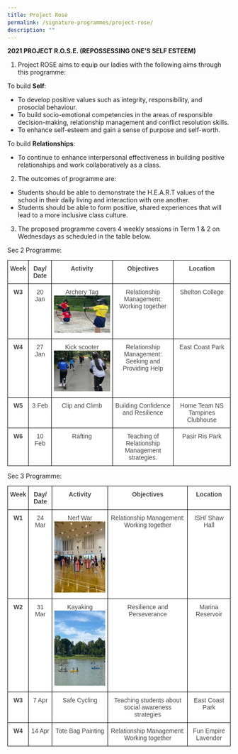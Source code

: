 ```yaml
---
title: Project Rose
permalink: /signature-programmes/project-rose/
description: ""
---
```

**2021 PROJECT R.O.S.E. (REPOSSESSING ONE’S SELF ESTEEM)**

  

1. Project ROSE aims to equip our ladies with the following aims through this programme:  

  
To build **Self**:  

*   To develop positive values such as integrity, responsibility, and prosocial behaviour.
*   To build socio-emotional competencies in the areas of responsible decision-making, relationship management and conflict resolution skills.
*   To enhance self-esteem and gain a sense of purpose and self-worth.  
    

  

To build **Relationships**:  

*   To continue to enhance interpersonal effectiveness in building positive relationships and work collaboratively as a class.

  

2. The outcomes of programme are:

*   Students should be able to demonstrate the H.E.A.R.T values of the school in their daily living and interaction with one another.
*   Students should be able to form positive, shared experiences that will lead to a more inclusive class culture.

  
3. The proposed programme covers 4 weekly sessions in Term 1 & 2 on Wednesdays as scheduled in the table below.

  

Sec 2 Programme:

<style type="text/css">
.tg  {border-collapse:collapse;border-spacing:0;}
.tg td{border-color:black;border-style:solid;border-width:1px;font-family:Arial, sans-serif;font-size:14px;
  overflow:hidden;padding:10px 5px;word-break:normal;}
.tg th{border-color:black;border-style:solid;border-width:1px;font-family:Arial, sans-serif;font-size:14px;
  font-weight:normal;overflow:hidden;padding:10px 5px;word-break:normal;}
.tg .tg-sxkx{background-color:#FFF;color:#454545;text-align:center;vertical-align:top}
.tg .tg-2fwu{background-color:#FFF;color:#454545;font-weight:bold;text-align:center;vertical-align:top}
</style>
<table class="tg">
<thead>
  <tr>
    <th class="tg-2fwu">Week</th>
    <th class="tg-2fwu">Day/ Date</th>
    <th class="tg-2fwu">Activity</th>
    <th class="tg-2fwu">Objectives</th>
    <th class="tg-2fwu">Location</th>
  </tr>
</thead>
<tbody>
  <tr>
    <td class="tg-2fwu">W3</td>
    <td class="tg-sxkx">20 Jan</td>
    <td class="tg-sxkx">Archery Tag<br><img src="/images/archery_rose.jpg" alt="archery_rose.jpg"></td>
    <td class="tg-sxkx">Relationship Management:<br>Working together</td>
    <td class="tg-sxkx">Shelton College</td>
  </tr>
  <tr>
    <td class="tg-2fwu">W4</td>
    <td class="tg-sxkx">27 Jan</td>
    <td class="tg-sxkx">Kick scooter<br><img src="/images/scooter_rose.jpg" alt="scooter_rose.jpg"></td>
    <td class="tg-sxkx">Relationship Management:<br>Seeking and Providing Help</td>
    <td class="tg-sxkx">East Coast Park</td>
  </tr>
  <tr>
    <td class="tg-2fwu">W5</td>
    <td class="tg-sxkx">3 Feb</td>
    <td class="tg-sxkx">Clip and Climb</td>
    <td class="tg-sxkx">Building Confidence and Resilience</td>
    <td class="tg-sxkx">Home Team NS Tampines Clubhouse</td>
  </tr>
  <tr>
    <td class="tg-2fwu">W6</td>
    <td class="tg-sxkx">10 Feb</td>
    <td class="tg-sxkx">Rafting</td>
    <td class="tg-sxkx">Teaching of Relationship<br>Management strategies.</td>
    <td class="tg-sxkx">Pasir Ris Park</td>
  </tr>
</tbody>
</table>

Sec 3 Programme:

<style type="text/css">
.tg  {border-collapse:collapse;border-spacing:0;}
.tg td{border-color:black;border-style:solid;border-width:1px;font-family:Arial, sans-serif;font-size:14px;
  overflow:hidden;padding:10px 5px;word-break:normal;}
.tg th{border-color:black;border-style:solid;border-width:1px;font-family:Arial, sans-serif;font-size:14px;
  font-weight:normal;overflow:hidden;padding:10px 5px;word-break:normal;}
.tg .tg-sxkx{background-color:#FFF;color:#454545;text-align:center;vertical-align:top}
.tg .tg-2fwu{background-color:#FFF;color:#454545;font-weight:bold;text-align:center;vertical-align:top}
</style>
<table class="tg">
<thead>
  <tr>
    <th class="tg-2fwu">Week</th>
    <th class="tg-2fwu">Day/ Date</th>
    <th class="tg-2fwu">Activity</th>
    <th class="tg-2fwu">Objectives</th>
    <th class="tg-2fwu">Location</th>
  </tr>
</thead>
<tbody>
  <tr>
    <td class="tg-2fwu">W1</td>
    <td class="tg-sxkx">24 Mar</td>
    <td class="tg-sxkx">Nerf War<br><img src="/images/nerf_war.png" alt="nerf_war.png" width="215" height="161"></td>
    <td class="tg-sxkx">Relationship Management: Working together</td>
    <td class="tg-sxkx">ISH/ Shaw Hall</td>
  </tr>
  <tr>
    <td class="tg-2fwu">W2</td>
    <td class="tg-sxkx">31 Mar</td>
    <td class="tg-sxkx">Kayaking<br><img src="/images/kayaking.png" alt="kayaking.png" width="226" height="170"></td>
    <td class="tg-sxkx">Resilience and Perseverance</td>
    <td class="tg-sxkx">Marina Reservoir</td>
  </tr>
  <tr>
    <td class="tg-2fwu">W3</td>
    <td class="tg-sxkx">7 Apr</td>
    <td class="tg-sxkx">Safe Cycling</td>
    <td class="tg-sxkx">Teaching students about social awareness strategies</td>
    <td class="tg-sxkx">East Coast Park</td>
  </tr>
  <tr>
    <td class="tg-2fwu">W4</td>
    <td class="tg-sxkx">14 Apr</td>
    <td class="tg-sxkx">Tote Bag Painting</td>
    <td class="tg-sxkx">Relationship Management: Working together</td>
    <td class="tg-sxkx">Fun Empire Lavender</td>
  </tr>
</tbody>
</table>


